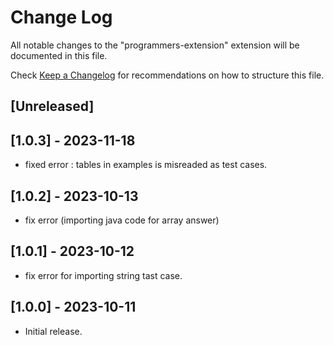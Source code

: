 # Change Log

All notable changes to the "programmers-extension" extension will be documented in this file.

Check [Keep a Changelog](http://keepachangelog.com/) for recommendations on how to structure this file.

## [Unreleased]


## [1.0.3] - 2023-11-18
- fixed error : tables in examples is misreaded as test cases.

## [1.0.2] - 2023-10-13
- fix error (importing java code for array answer)

## [1.0.1] - 2023-10-12
- fix error for importing string tast case.

## [1.0.0] - 2023-10-11
- Initial release.